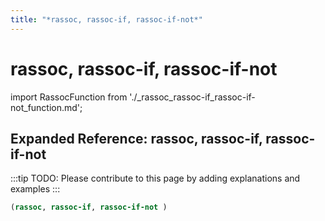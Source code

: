 ```yaml
---
title: "*rassoc, rassoc-if, rassoc-if-not*"
---
```


# rassoc, rassoc-if, rassoc-if-not

import RassocFunction from './_rassoc_rassoc-if_rassoc-if-not_function.md';

<RassocFunction />

## Expanded Reference: rassoc, rassoc-if, rassoc-if-not

:::tip
TODO: Please contribute to this page by adding explanations and examples
:::

```lisp
(rassoc, rassoc-if, rassoc-if-not )
```
